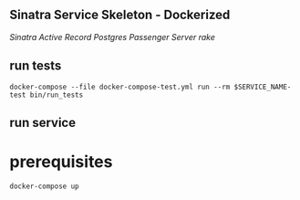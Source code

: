## Sinatra Service Skeleton - Dockerized
*Sinatra*
*Active Record*
*Postgres*
*Passenger Server*
*rake*


## run tests

```
docker-compose --file docker-compose-test.yml run --rm $SERVICE_NAME-test bin/run_tests
```

## run service

# prerequisites
```
docker-compose up
```

